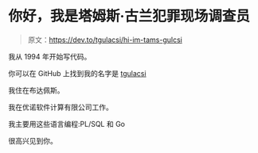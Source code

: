 # 你好，我是塔姆斯·古兰犯罪现场调查员

> 原文：<https://dev.to/tgulacsi/hi-im-tams-gulcsi>

我从 1994 年开始写代码。

你可以在 GitHub 上找到我的名字是 [tgulacsi](https://github.com/tgulacsi)

我住在布达佩斯。

我在优诺软件计算有限公司工作。

我主要用这些语言编程:PL/SQL 和 Go

很高兴见到你。